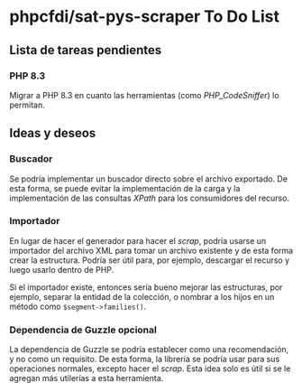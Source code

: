 # phpcfdi/sat-pys-scraper To Do List

## Lista de tareas pendientes

### PHP 8.3

Migrar a PHP 8.3 en cuanto las herramientas (como *PHP_CodeSniffer*) lo permitan.

## Ideas y deseos

### Buscador

Se podría implementar un buscador directo sobre el archivo exportado. De esta forma, se puede evitar la implementación de la carga y la implementación de las consultas *XPath* para los consumidores del recurso.

### Importador

En lugar de hacer el generador para hacer el *scrap*, podría usarse un importador del archivo XML para tomar un archivo existente y de esta forma crear la estructura. Podría ser útil para, por ejemplo, descargar el recurso y luego usarlo dentro de PHP.

Si el importador existe, entonces sería bueno mejorar las estructuras, por ejemplo, separar la entidad de la colección, o nombrar a los hijos en un método como `$segment->families()`.

### Dependencia de Guzzle opcional

La dependencia de Guzzle se podría establecer como una recomendación, y no como un requisito. De esta forma, la librería se podría usar para sus operaciones normales, excepto hacer el *scrap*. Esta idea solo es útil si se le agregan más utilerías a esta herramienta.
